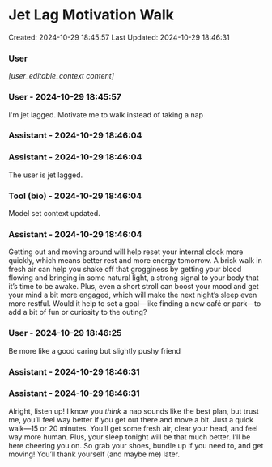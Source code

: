 # Jet Lag Motivation Walk

Created: 2024-10-29 18:45:57
Last Updated: 2024-10-29 18:46:31

### User

*[user_editable_context content]*

### User - 2024-10-29 18:45:57

I'm jet lagged. Motivate me to walk instead of taking a nap

### Assistant - 2024-10-29 18:46:04



### Assistant - 2024-10-29 18:46:04

The user is jet lagged.

### Tool (bio) - 2024-10-29 18:46:04

Model set context updated.

### Assistant - 2024-10-29 18:46:04

Getting out and moving around will help reset your internal clock more quickly, which means better rest and more energy tomorrow. A brisk walk in fresh air can help you shake off that grogginess by getting your blood flowing and bringing in some natural light, a strong signal to your body that it’s time to be awake. Plus, even a short stroll can boost your mood and get your mind a bit more engaged, which will make the next night’s sleep even more restful. Would it help to set a goal—like finding a new café or park—to add a bit of fun or curiosity to the outing? 

### User - 2024-10-29 18:46:25

Be more like a good caring but slightly pushy friend

### Assistant - 2024-10-29 18:46:31



### Assistant - 2024-10-29 18:46:31

Alright, listen up! I know you *think* a nap sounds like the best plan, but trust me, you’ll feel way better if you get out there and move a bit. Just a quick walk—15 or 20 minutes. You’ll get some fresh air, clear your head, and feel way more human. Plus, your sleep tonight will be that much better. I’ll be here cheering you on. So grab your shoes, bundle up if you need to, and get moving! You’ll thank yourself (and maybe me) later.

